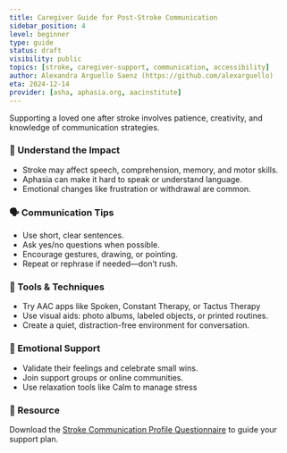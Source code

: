 ```yaml
---
title: Caregiver Guide for Post-Stroke Communication
sidebar_position: 4
level: beginner
type: guide
status: draft
visibility: public
topics: [stroke, caregiver-support, communication, accessibility]
author: Alexandra Arguello Saenz (https://github.com/alexarguello)
eta: 2024-12-14
provider: [asha, aphasia.org, aacinstitute]
---
```


Supporting a loved one after stroke involves patience, creativity, and knowledge of communication strategies.

### 🧠 Understand the Impact
- Stroke may affect speech, comprehension, memory, and motor skills.
- Aphasia can make it hard to speak or understand language.
- Emotional changes like frustration or withdrawal are common.

### 🗣️ Communication Tips
- Use short, clear sentences.
- Ask yes/no questions when possible.
- Encourage gestures, drawing, or pointing.
- Repeat or rephrase if needed—don’t rush.

### 🧰 Tools & Techniques
- Try AAC apps like Spoken, Constant Therapy, or Tactus Therapy
- Use visual aids: photo albums, labeled objects, or printed routines.
- Create a quiet, distraction-free environment for conversation.

### 🤝 Emotional Support
- Validate their feelings and celebrate small wins.
- Join support groups or online communities.
- Use relaxation tools like Calm to manage stress

### 📎 Resource
Download the [Stroke Communication Profile Questionnaire](https://github.com/alexarguello/flatmap-docs-kit/blob/main/educational-resource/docs/40-resources/stroke-profile-questionnaire.md) to guide your support plan.
